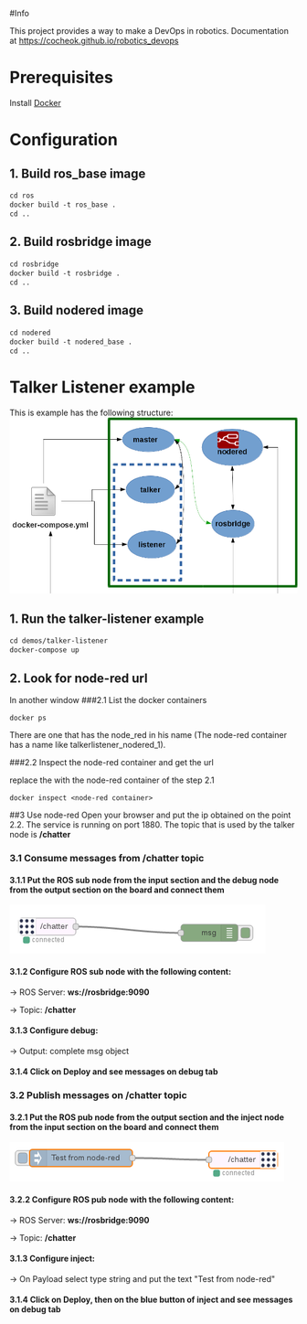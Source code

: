 #Info

This project provides a way to make a DevOps in robotics. Documentation at https://cocheok.github.io/robotics_devops

# Prerequisites

Install [Docker](https://docs.docker.com/engine/installation/)

# Configuration
## 1. Build ros_base image
```
cd ros
docker build -t ros_base .
cd ..
```

## 2. Build rosbridge image
```
cd rosbridge
docker build -t rosbridge .
cd ..
```

## 3. Build nodered image
```
cd nodered
docker build -t nodered_base .
cd ..
```

# Talker Listener example

This is example has the following structure:
![Talker-Listener Structure](docs/docs/images/talker-listener.png)

## 1. Run the talker-listener example
```
cd demos/talker-listener
docker-compose up            
```
## 2. Look for node-red url
In another window 
###2.1 List the docker containers             
```
docker ps
```
There are one that has the node_red in his name (The node-red container has a name like talkerlistener_nodered_1).

###2.2 Inspect the node-red container and get the url

replace the <node-red container> with the node-red container of the step 2.1 
```
docker inspect <node-red container>
```
##3 Use node-red
Open your browser and put the ip obtained on the point 2.2. The service is running on port 1880.
The topic that is used by the talker node is **/chatter** 

### 3.1 Consume messages from **/chatter** topic
	
#### 3.1.1 Put the **ROS sub** node from the input section and the **debug** node from the output section on the board and connect them

![Chatter Subscriber](docs/docs/images/nodered_chatter_subscriber.png)

#### 3.1.2 Configure **ROS sub** node with the following content:
 
 -> ROS Server:  **ws://rosbridge:9090**
 
 -> Topic: **/chatter**

#### 3.1.3 Configure debug:

 -> Output: complete msg object 

#### 3.1.4 Click on **Deploy** and see messages on debug tab


### 3.2 Publish messages on **/chatter** topic 

#### 3.2.1 Put the **ROS pub** node from the output section and the **inject** node from the input section on the board and connect them

![Chatter Publisher](docs/docs/images/nodered_chatter_publisher.png)

#### 3.2.2 Configure **ROS pub** node with the following content:                                                             

 -> ROS Server:  **ws://rosbridge:9090**

 -> Topic: **/chatter**

#### 3.1.3 Configure inject: 

 -> On Payload select type string and put the text "Test from node-red"

#### 3.1.4 Click on **Deploy**, then on the blue button of inject and see messages on debug tab
 

